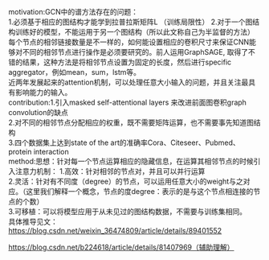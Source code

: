 motivation:GCN中的谱方法存在的问题：  
1.必须基于相应的图结构才能学到拉普拉斯矩阵L （训练局限性） 
2.对于一个图结构训练好的模型，不能运用于另一个图结构（所以此文称自己为半监督的方法）  
每个节点的相邻链接数量是不一样的，如何能设置相应的卷积尺寸来保证CNN能够对不同的相邻节点进行操作是必须要研究的。前人运用GraphSAGE, 取得了不错的结果，这种方法是将相邻节点设置为固定的长度，然后进行specific aggregator，例如mean，sum，lstm等。  
近两年发展起来的attention机制，可以处理任意大小输入的问题，并且关注最具有影响能力的输入。  
contribution:1.引入masked self-attentional layers 来改进前面图卷积graph convolution的缺点  
2.对不同的相邻节点分配相应的权重，既不需要矩阵运算，也不需要事先知道图结构  
3.四个数据集上达到state of the art的准确率Cora、Citeseer、Pubmed、protein interaction  
method:思想：针对每一个节点运算相应的隐藏信息，在运算其相邻节点的时候引入注意力机制：
1.高效：针对相邻的节点对，并且可以并行运算   
2.灵活：针对有不同度（degree）的节点，可以运用任意大小的weight与之对应。（这里我们解释一个概念，节点的度degree：表示的是与这个节点相连接的节点的个数）  
3.可移植：可以将模型应用于从未见过的图结构数据，不需要与训练集相同。  
具体推导见文：  
https://blog.csdn.net/weixin_36474809/article/details/89401552  

https://blog.csdn.net/b224618/article/details/81407969（辅助理解）
